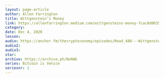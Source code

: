 ```yaml
---
layout: page-article
author: Allen Farrington
title: Wittgenstein’s Money
link: https://allenfarrington.medium.com/wittgensteins-money-7cac8d0635cf
category: 
date: Dec 4, 2020
lesson: 
audio: https://anchor.fm/thecryptoconomy/episodes/Read_488---Wittgensteins-Money-Allen-epa5b4
audio2: 
audio3: 
star: 
archive: https://archive.ph/NnRWG
series: Bitcoin is Venice
seriesnr: 1
---
```

